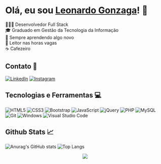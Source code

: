 # Olá, eu sou [Leonardo Gonzaga](https://github.com/leonardofgonzaga/)! 👋

👨🏻‍💻 Desenvolvedor Full Stack <br>
🎓 Graduado em Gestão da Tecnologia da Informação <br>
🌱 Sempre aprendendo algo novo <br>
📖 Leitor nas horas vagas <br>
☕ Cafezeiro <br>

## Contato 📮

[![LinkedIn](https://img.shields.io/badge/linkedin-%230077B5.svg?style=for-the-badge&logo=linkedin&logoColor=white)](https://www.linkedin.com/in/leonardo-ferreira-gonzaga/)
[![Instagram](https://img.shields.io/badge/Instagram-%23E4405F.svg?style=for-the-badge&logo=Instagram&logoColor=white)](https://www.instagram.com/self.__leo/)

## Tecnologias e Ferramentas 💻
![HTML5](https://img.shields.io/badge/html5-%23E34F26.svg?style=for-the-badge&logo=html5&logoColor=white)
![CSS3](https://img.shields.io/badge/css3-%231572B6.svg?style=for-the-badge&logo=css3&logoColor=white)
![Bootstrap](https://img.shields.io/badge/bootstrap-%238511FA.svg?style=for-the-badge&logo=bootstrap&logoColor=white)
![JavaScript](https://img.shields.io/badge/javascript-%23323330.svg?style=for-the-badge&logo=javascript&logoColor=%23F7DF1E)
![jQuery](https://img.shields.io/badge/jquery-%230769AD.svg?style=for-the-badge&logo=jquery&logoColor=white)
![PHP](https://img.shields.io/badge/php-%23777BB4.svg?style=for-the-badge&logo=php&logoColor=white)
![MySQL](https://img.shields.io/badge/mysql-%2300f.svg?style=for-the-badge&logo=mysql&logoColor=white)
![Git](https://img.shields.io/badge/git-%23F05033.svg?style=for-the-badge&logo=git&logoColor=white)
![Windows](https://img.shields.io/badge/Windows-0078D6?style=for-the-badge&logo=windows&logoColor=white)
![Visual Studio Code](https://img.shields.io/badge/Visual%20Studio%20Code-0078d7.svg?style=for-the-badge&logo=visual-studio-code&logoColor=white)

## Github Stats 📈

![Anurag's GitHub stats](https://github-readme-stats.vercel.app/api?username=leonardofgonzaga&show_icons=true&theme=dracula)
![Top Langs](https://github-readme-stats.vercel.app/api/top-langs/?username=leonardofgonzaga&hide_progress=true)

<div align="center">
  <img src="https://www.redwolf.in/image/catalog/stickers/may-the-force-be-with-you-sticker-india.jpg" > 
</div>



 
